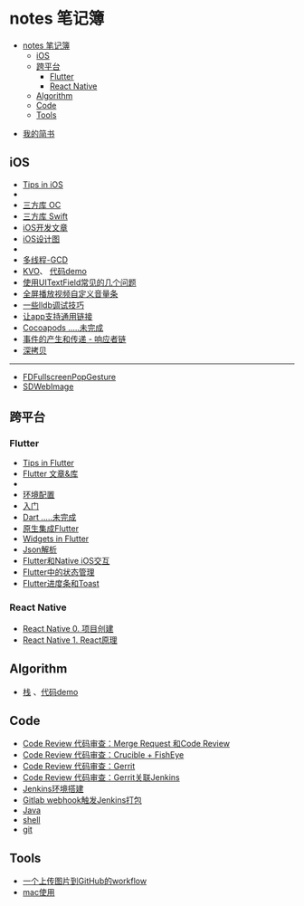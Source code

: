 # notes 笔记簿
- [notes 笔记簿](#notes-%e7%ac%94%e8%ae%b0%e7%b0%bf)
  - [iOS](#ios)
  - [跨平台](#%e8%b7%a8%e5%b9%b3%e5%8f%b0)
    - [Flutter](#flutter)
    - [React Native](#react-native)
  - [Algorithm](#algorithm)
  - [Code](#code)
  - [Tools](#tools)
  
+ [我的简书](https://www.jianshu.com/u/f75be2cdebe5)

## iOS 

+ [Tips in iOS](docs/ios/tips_in_ios.md)
+ 
+ [三方库 OC](docs/ios/third_party_library_OC.md)
+ [三方库 Swift](docs/ios/third_party_library_Swift.md)
+ [iOS开发文章](docs/ios/articles.md)
+ [iOS设计图](docs/ios/ios_design.md)
+ 
+ [多线程-GCD](docs/ios/multithreading_GCD.md)
+ [KVO](docs/ios/kvo.md)、 [代码demo](https://github.com/AllenSWB/notes/blob/master/code/UcarShareDemo/)
+ [使用UITextField常见的几个问题](docs/ios/problems_when_use_uitextfield.md)
+ [全屏播放视频自定义音量条](docs/ios/ucar_volume.md)
+ [一些lldb调试技巧](docs/ios/lldb.md)
+ [让app支持通用链接](docs/ios/universal_links.md)
+ [Cocoapods .....未完成](docs/ios/cocoapods.md)
+ [事件的产生和传递 - 响应者链](docs/ios/responderchain.md)
+ [深拷贝](docs/ios/deep_copy.md)
  
---

+ [FDFullscreenPopGesture](docs/ios/FDFullscreenPopGesture.md)
+ [SDWebImage](docs/ios/SDWebImage.md)

## 跨平台

### Flutter

  + [Tips in Flutter](docs/flutter/tips_in_flutter.md)
  + [Flutter 文章&库](docs/flutter/flutter_resources.md)
  + 
  + [环境配置](docs/flutter/setup_env.md)
  + [入门](docs/flutter/flutter_intro.md)
  + [Dart .....未完成](docs/flutter/dart.md)
  + [原生集成Flutter](docs/flutter/add_flutter_to_native.md)
  + [Widgets in Flutter](docs/flutter/widgets_in_flutter.md)
  + [Json解析](docs/flutter/json_parsing_in_flutter.md)
  + [Flutter和Native iOS交互](docs/flutter/flutter_native_communication.md)
  + [Flutter中的状态管理](docs/flutter/state_manage_in_flutter.md)
  + [Flutter进度条和Toast](docs/flutter/flutter_progresshud_toast.md)
  
### React Native

  + [React Native 0. 项目创建](docs/reactnative/reactnative_tutorial_0.md)
  + [React Native 1. React原理](docs/reactnative/reactnative_tutorial_1.md)


## Algorithm

+ [栈](docs/algorithm/stack.md) 、[代码demo](https://github.com/AllenSWB/notes/tree/master/code/StackDemo)

## Code

+ [Code Review 代码审查：Merge Request 和Code Review](docs/CITools/mergerequest.md)
+ [Code Review 代码审查：Crucible + FishEye](docs/CITools/Crucible.md)
+ [Code Review 代码审查：Gerrit](docs/CITools/gerritinstall.md)
+ [Code Review 代码审查：Gerrit关联Jenkins](docs/CITools/Gerrit%20+%20Jenkins.md)
+ [Jenkins环境搭建](docs/CITools/Jenkins%E7%8E%AF%E5%A2%83%E6%90%AD%E5%BB%BA.md)
+ [Gitlab webhook触发Jenkins打包](docs/CITools/Gitlab_webhook.md)
+ [Java](docs/java_basic.md)
+ [shell](docs/shell.md)
+ [git](docs/git.md)

## Tools

+ [一个上传图片到GitHub的workflow](docs/applescript.md)
+ [mac使用](./docs/mac.md)
